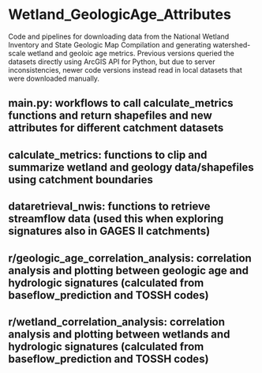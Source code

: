 # Wetland_GeologicAge_Attributes
Code and pipelines for downloading data from the National Wetland Inventory and State Geologic Map Compilation and generating watershed-scale wetland and geoloic age metrics.
Previous versions queried the datasets directly using ArcGIS API for Python, but due to server inconsistencies, newer code versions instead read in local datasets that were downloaded manually.

## main.py: workflows to call calculate_metrics functions and return shapefiles and new attributes for different catchment datasets

## calculate_metrics: functions to clip and summarize wetland and geology data/shapefiles using catchment boundaries
## dataretrieval_nwis: functions to retrieve streamflow data (used this when exploring signatures also in GAGES II catchments)

## r/geologic_age_correlation_analysis: correlation analysis and plotting between geologic age and hydrologic signatures (calculated from baseflow_prediction and TOSSH codes)
## r/wetland_correlation_analysis: correlation analysis and plotting between wetlands and hydrologic signatures (calculated from baseflow_prediction and TOSSH codes)
